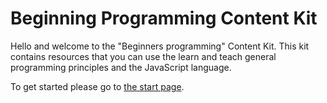 # Beginning Programming Content Kit
Hello and welcome to the "Beginners programming" Content Kit. This kit contains resources that you can use the learn and teach general programming principles and the JavaScript language.

To get started please go to [the start page](index.html).
